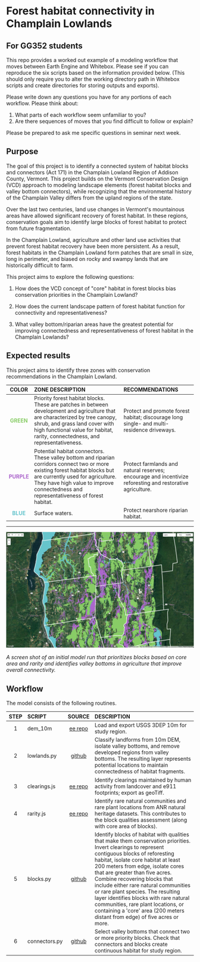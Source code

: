 # Forest habitat connectivity in Champlain Lowlands 

## For GG352 students  

This repo provides a worked out example of a modeling workflow that moves between Earth Engine and Whitebox. Please see if you can reproduce the six scripts based on the information provided below. (This should only require you to alter the working directory path in Whitebox scripts and create directories for storing outputs and exports).  

Please write down any questions you have for any portions of each workflow. Please think about:  

1. What parts of each workflow seem unfamiliar to you? 
2. Are there sequences of moves that you find difficult to follow or explain?

Please be prepared to ask me specific questions in seminar next week.    

## Purpose  

The goal of this project is to identify a connected system of habitat blocks and connectors (Act 171) in the Champlain Lowland Region of Addison County, Vermont. This project builds on the Vermont Conservation Design (VCD) approach to modeling landscape elements (forest habitat blocks and valley bottom connectors), while recognizing that the environmental history of the Champlain Valley differs from the upland regions of the state.  

Over the last two centuries, land use changes in Vermont's mountainous areas have allowed significant recovery of forest habitat. In these regions, conservation goals aim to identify large blocks of forest habitat to protect from future fragmentation. 

In the Champlain Lowland, agriculture and other land use activities that prevent forest habitat recovery have been more persistent. As a result, forest habitats in the Champlain Lowland form patches that are small in size, long in perimeter, and biased on rocky and swampy lands that are historically difficult to farm.  

This project aims to explore the following questions:  

1. How does the VCD concept of "core" habitat in forest blocks bias conservation priorities in the Champlain Lowland? 

2. How does the current landscape pattern of forest habitat function for connectivity and representativeness?  

3. What valley bottom/riparian areas have the greatest potential for improving connectedness and representativeness of forest habitat in the Champlain Lowlands?

## Expected results   

This project aims to identify three zones with conservation recommendations in the Champlain Lowland. 

| COLOR | ZONE DESCRIPTION | RECOMMENDATIONS |
|:---:  | :--- | :--- |  
| <span style="color: #88cc66"><b> GREEN </b></span> | Priority forest habitat blocks. These are patches in between development and agriculture that are characterized by tree canopy, shrub, and grass land cover with high functional value for habitat, rarity, connectedness, and representativeness. | Protect and promote forest habitat; discourage long single- and multi- residence driveways. |  
| <span style="color: #AC66CC"><b> PURPLE </b></span> | Potential habitat connectors. These valley bottom and riparian corridors connect two or more existing forest habitat blocks but are currently used for agriculture. They have high value to improve connectedness and representativeness of forest habitat. | Protect farmlands and natural reserves; encourage and incentivize reforesting and restorative agriculture. |
| <span style="color:#66C4CC"><b> BLUE </b></span> | Surface waters. | Protect nearshore riparian habitat. |

---  

![habitat connectivity model](images/hc-model.png)  

_A screen shot of an initial model run that prioritizes blocks based on core area and rarity and identifies valley bottoms in agriculture that improve overall connectivity._ 

## Workflow  

The model consists of the following routines.  

| STEP | SCRIPT | SOURCE | DESCRIPTION |
| :--:  | :---   | :---:   | :---        | 
| 1 | dem_10m | [ee repo][ee-repo] | Load and export USGS 3DEP 10m for study region. |   
| 2 | lowlands.py | [github][ll] | Classify landforms from 10m DEM, isolate valley bottoms, and remove developed regions from valley bottoms. The resulting layer represents potential locations to maintain connectedness of habitat fragments. |  
| 3 | clearings.js | [ee repo][ee-repo] | Identify clearings maintained by human activity from landcover and e911 footprints; export as geoTiff.  |  
| 4 | rarity.js | [ee repo][ee-repo] | Identify rare natural communities and rare plant locations from ANR natural heritage datasets. This contributes to the block qualities assessment (along with core area of blocks). |   
| 5 | blocks.py | [github][hb] | Identify blocks of habitat with qualities that make them conservation priorities. Invert clearings to represent contiguous blocks of reforesting habitat, isolate core habitat at least 200 meters from edge, isolate cores that are greater than five acres. Combine recovering blocks that include either rare natural communities or rare plant species. The resulting layer identifies blocks with rare natural communities, rare plant locations, or containing a 'core' area (200 meters distant from edge) of five acres or more. |  
| 6 | connectors.py | [github][hc] | Select valley bottoms that connect two or more priority blocks. Check that connectors and blocks create continuous habitat for study region. |   

[ee-repo]: https://code.earthengine.google.com/?accept_repo=users/jhowarth/college-lands   

[ll]: lowlands.py

[hb]: blocks.py  

[hc]: connectors.py

[ee-app]: https://vt-conservation.projects.earthengine.app/view/act-171-champlain-lowlands-addison-county 